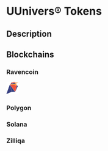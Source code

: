 # UUnivers® Tokens

## Description

## Blockchains

### Ravencoin 
<img src="/Logos/ravencoin-rvn-logo.svg" width="32px" height="32px"/>

### Polygon

### Solana

### Zilliqa

